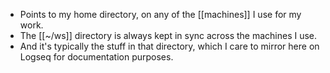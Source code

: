 - Points to my home directory, on any of the [[machines]] I use for my work.
- The [[~/ws]] directory is always kept in sync across the machines I use.
- And it's typically the stuff in that directory, which I care to mirror here on Logseq for documentation purposes.